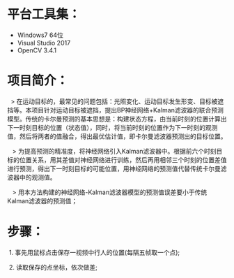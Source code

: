 # 平台工具集：
- Windows7 64位
- Visual Studio 2017
- OpenCV 3.4.1

# 项目简介：
    > 在运动目标的，最常见的问题包括：光照变化、运动目标发生形变、目标被遮挡等。本项目针对运动目标被遮挡，提出BP神经网络+Kalman滤波器的联合预测模型。传统的卡尔曼预测的基本思想是：构建状态方程，由当前时刻的位置计算出下一时刻目标的位置（状态值），同时，将当前时刻的位置作为下一时刻的观测值，然后将两者的值融合，得出最优估计值，即卡尔曼滤波器预测出的目标位置。

    > 为提高预测的精准度，将神经网络引入Kalman滤波器中。根据前六个时刻目标的位置关系，用其差值对神经网络进行训练，然后再用相邻三个时刻的位置差值进行预测，得出下一时刻目标的可能位置，用神经网络的预测值代替传统卡尔曼滤波器中的观测值。
    
    > 用本方法构建的神经网络-Kalman滤波器模型的预测值误差要小于传统Kalman滤波器的预测值；

# 步骤：

  1. 事先用鼠标点击保存一视频中行人的位置(每隔五帧取一个点);
  
  2. 读取保存的点坐标，依次做差;
  


